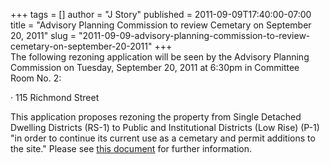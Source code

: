 +++
tags = []
author = "J Story"
published = 2011-09-09T17:40:00-07:00
title = "Advisory Planning Commission to review Cemetary on September 20, 2011"
slug = "2011-09-09-advisory-planning-commission-to-review-cemetary-on-september-20-2011"
+++
<span class="Apple-style-span"
style="background-color: white; font-family: arial, sans-serif; font-size: 13px;"></span>  
The following rezoning application will be seen by the Advisory Planning
Commission on Tuesday, September 20, 2011 at 6:30pm in Committee Room
No. 2:  
  
· 115 Richmond Street

This application proposes rezoning the property from Single Detached
Dwelling Districts (RS-1) to Public and Institutional Districts (Low
Rise) (P-1) "in order to continue its current use as a cemetary and
permit additions to the site." Please see [this
document](https://docs.google.com/viewer?a=v&pid=explorer&chrome=true&srcid=0B0YnyiuvDqGKYmM1OTNkY2EtZTdiMC00NDc1LWI2NDUtNDhiOGJjMzljOTJh&hl=en)
for further information.
